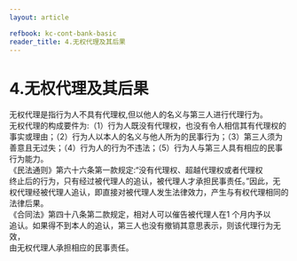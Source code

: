 ```yaml
---
layout: article

refbook: kc-cont-bank-basic
reader_title: 4.无权代理及其后果
---
```


# 4.无权代理及其后果

无权代理是指行为人不具有代理权,但以他人的名义与第三人进行代理行为。<br />
      无权代理的构成要件为:（1）行为人既没有代理权，也没有令人相信其有代理权的<br />
      事实或理由；（2）行为人以本人的名义与他人所为的民事行为；（3）第三人须为<br />
      善意且无过失；（4）行为人的行为不违法；（5）行为人与第三人具有相应的民事<br />
      行为能力。<br />
      《民法通则》第六十六条第一款规定:“没有代理权、超越代理权或者代理权<br />
      终止后的行为，只有经过被代理人的追认，被代理人才承担民事责任。”因此，无<br />
      权代理经被代理人追认，即直接对被代理人发生法律效力，产生与有权代理相同的<br />
      法律后果。<br />
      《合同法》第四十八条第二款规定，相对人可以催告被代理人在1 个月内予以<br />
      追认。如果得不到本人的追认，第三人也没有撤销其意思表示，则该代理行为无效，<br />
    由无权代理人承担相应的民事责任。